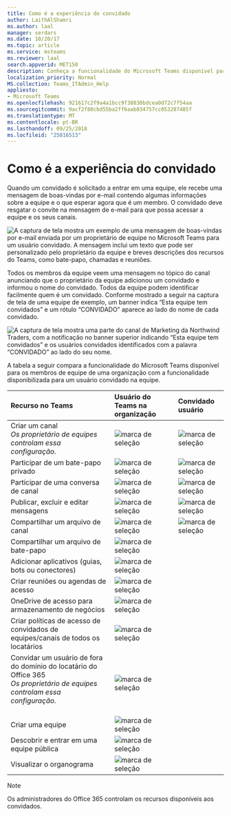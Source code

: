 ```yaml
---
title: Como é a experiência do convidado
author: LaithAlShamri
ms.author: laal
manager: serdars
ms.date: 10/20/17
ms.topic: article
ms.service: msteams
ms.reviewer: laal
search.appverid: MET150
description: Conheça a funcionalidade do Microsoft Teams disponível para usuários convidados.
localization_priority: Normal
MS.collection: Teams_ITAdmin_Help
appliesto:
- Microsoft Teams
ms.openlocfilehash: 921617c2f9a4a1bcc9f38030bdcea0d72c7f54aa
ms.sourcegitcommit: 9acf2f80cbd55ba2ff6aab034757cc053287485f
ms.translationtype: MT
ms.contentlocale: pt-BR
ms.lasthandoff: 09/25/2018
ms.locfileid: "25016513"
---
```

<a name="what-the-guest-experience-is-like"></a>Como é a experiência do convidado
=================================

Quando um convidado é solicitado a entrar em uma equipe, ele recebe uma mensagem de boas-vindas por e-mail contendo algumas informações sobre a equipe e o que esperar agora que é um membro. O convidado deve resgatar o convite na mensagem de e-mail para que possa acessar a equipe e os seus canais.
  
    
    

  
    
    
![A captura de tela mostra um exemplo de uma mensagem de boas-vindas por e-mail enviada por um proprietário de equipe no Microsoft Teams para um usuário convidado. A mensagem inclui um texto que pode ser personalizado pelo proprietário da equipe e breves descrições dos recursos do Teams, como bate-papo, chamadas e reuniões.](media/bc0deb82-6394-4280-8fed-312645c8fefe.png)
  
    
    
Todos os membros da equipe veem uma mensagem no tópico do canal anunciando que o proprietário da equipe adicionou um convidado e informou o nome do convidado. Todos da equipe podem identificar facilmente quem é um convidado. Conforme mostrado a seguir na captura de tela de uma equipe de exemplo, um banner indica “Esta equipe tem convidados” e um rótulo “CONVIDADO” aparece ao lado do nome de cada convidado.
  
    
    

  
    
    
![A captura de tela mostra uma parte do canal de Marketing da Northwind Traders, com a notificação no banner superior indicando “Esta equipe tem convidados” e os usuários convidados identificados com a palavra “CONVIDADO” ao lado do seu nome.](media/33394a31-7d10-4950-8b39-b7d9953397c3.png)
  
    
    
A tabela a seguir compara a funcionalidade do Microsoft Teams disponível para os membros de equipe de uma organização com a funcionalidade disponibilizada para um usuário convidado na equipe.
  
    
    


|**Recurso no Teams**|**Usuário do Teams na organização**|**Convidado usuário**|
|:-----|:-----|:-----|
|Criar um canal  <br/>  *Os proprietário de equipes controlam essa configuração.*  <br/> |![marca de seleção](media/5277fbec-0a8f-4bd0-b906-d6ddee85a46c.png)|![marca de seleção](media/5277fbec-0a8f-4bd0-b906-d6ddee85a46c.png)|
|Participar de um bate-papo privado  <br/> |![marca de seleção](media/5277fbec-0a8f-4bd0-b906-d6ddee85a46c.png)|![marca de seleção](media/5277fbec-0a8f-4bd0-b906-d6ddee85a46c.png)|
|Participar de uma conversa de canal  <br/> |![marca de seleção](media/5277fbec-0a8f-4bd0-b906-d6ddee85a46c.png)|![marca de seleção](media/5277fbec-0a8f-4bd0-b906-d6ddee85a46c.png)|
|Publicar, excluir e editar mensagens  <br/> |![marca de seleção](media/5277fbec-0a8f-4bd0-b906-d6ddee85a46c.png)|![marca de seleção](media/5277fbec-0a8f-4bd0-b906-d6ddee85a46c.png)|
|Compartilhar um arquivo de canal  <br/> |![marca de seleção](media/5277fbec-0a8f-4bd0-b906-d6ddee85a46c.png)|![marca de seleção](media/5277fbec-0a8f-4bd0-b906-d6ddee85a46c.png)|
|Compartilhar um arquivo de bate-papo  <br/> |![marca de seleção](media/5277fbec-0a8f-4bd0-b906-d6ddee85a46c.png)||
|Adicionar aplicativos (guias, bots ou conectores)  <br/> |![marca de seleção](media/5277fbec-0a8f-4bd0-b906-d6ddee85a46c.png)||
|Criar reuniões ou agendas de acesso  <br/> |![marca de seleção](media/5277fbec-0a8f-4bd0-b906-d6ddee85a46c.png)||
|OneDrive de acesso para armazenamento de negócios  <br/> |![marca de seleção](media/5277fbec-0a8f-4bd0-b906-d6ddee85a46c.png)||
|Criar políticas de acesso de convidados de equipes/canais de todos os locatários  <br/> |![marca de seleção](media/5277fbec-0a8f-4bd0-b906-d6ddee85a46c.png)||
|Convidar um usuário de fora do domínio do locatário do Office 365 <br/>  *Os proprietário de equipes controlam essa configuração.*  <br/> <br/> |![marca de seleção](media/5277fbec-0a8f-4bd0-b906-d6ddee85a46c.png)||
|Criar uma equipe  <br/> |![marca de seleção](media/5277fbec-0a8f-4bd0-b906-d6ddee85a46c.png)||
|Descobrir e entrar em uma equipe pública  <br/> |![marca de seleção](media/5277fbec-0a8f-4bd0-b906-d6ddee85a46c.png)||
|Visualizar o organograma  <br/> |![marca de seleção](media/5277fbec-0a8f-4bd0-b906-d6ddee85a46c.png)||
   

    
> [!NOTE]
> Os administradores do Office 365 controlam os recursos disponíveis aos convidados. 
  
